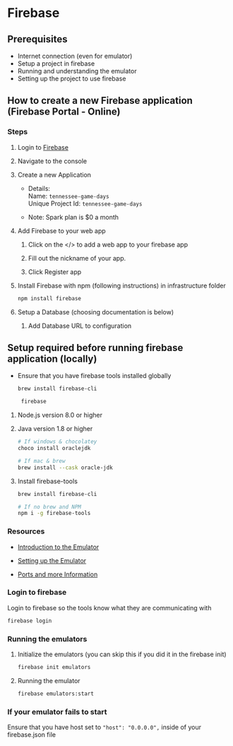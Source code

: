 # Firebase

## Prerequisites

- Internet connection (even for emulator)
- Setup a project in firebase
- Running and understanding the emulator
- Setting up the project to use firebase

## How to create a new Firebase application (Firebase Portal - Online)

### Steps

1. Login to [Firebase](https://firebase.google.com)

2. Navigate to the console

3. Create a new Application

    - Details:\
      Name: `tennessee-game-days`\
      Unique Project Id: `tennessee-game-days`

    - Note: Spark plan is $0 a month

4. Add Firebase to your web app

    1. Click on the </> to add a web app to your firebase app

    2. Fill out the nickname of your app.

    3. Click Register app

5. Install Firebase with npm (following instructions) in infrastructure folder

    ```bash
    npm install firebase
    ```

6. Setup a Database (choosing documentation is below)

    1. Add Database URL to configuration

## Setup required before running firebase application (locally)

- Ensure that you have firebase tools installed globally

   ```bash
   brew install firebase-cli
   ```

   ```bash
    firebase
   ```

1. Node.js version 8.0 or higher

2. Java version 1.8 or higher

    ```bash
    # If windows & chocolatey
    choco install oraclejdk
    ```

    ```bash
    # If mac & brew
    brew install --cask oracle-jdk
    ```

3. Install firebase-tools

    ```bash
    brew install firebase-cli
    ```

    ```bash
    # If no brew and NPM
    npm i -g firebase-tools
    ```

### Resources

- [Introduction to the Emulator](https://firebase.google.com/docs/emulator-suite)

- [Setting up the Emulator](https://firebase.google.com/docs/emulator-suite/connect_and_prototype)

- [Ports and more Information](https://firebase.google.com/docs/emulator-suite/install_and_configure)

### Login to firebase

Login to firebase so the tools know what they are communicating with

  ```bash
  firebase login
  ```

### Running the emulators

1. Initialize the emulators (you can skip this if you did it in the firebase init)

    ```bash
    firebase init emulators
    ```

2. Running the emulator

    ```bash
    firebase emulators:start
    ```

### If your emulator fails to start

Ensure that you have host set to `"host": "0.0.0.0",` inside of your
firebase.json file
